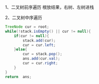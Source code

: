 1、二叉树前序遍历
    根放结果，右树、左树进栈

2、二叉树中序遍历

```java
TreeNode cur = root;
while(!stack.isEmpty() || cur != null){
    if(cur != null){
        stack.add(cur);
        cur = cur.left;
    }else{
        cur = stack.pop();
        ans.add(cur.val);
        cur = cur.right;
    }
}
return  ans;
```
